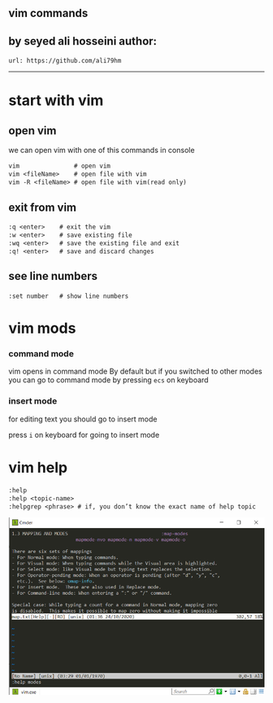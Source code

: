 vim commands
---
by seyed ali hosseini
author:
  - 
    url: https://github.com/ali79hm
---
# start with vim
## open vim
we can open vim with one of this commands in console
```shell 
vim               # open vim
vim <fileName>    # open file with vim
vim -R <fileName> # open file with vim(read only)

```
## exit from vim

```shell 
:q <enter>    # exit the vim 
:w <enter>    # save existing file 
:wq <enter>   # save the existing file and exit 
:q! <enter>   # save and discard changes
```

## see line numbers

```shell
:set number   # show line numbers
```
# vim mods
### command mode
vim opens in command mode By default but if you switched to other modes you can go to command mode by pressing
```ecs```
on keyboard 

### insert mode
for editing text you should go to insert mode 

press ```i``` on keyboard for going to insert mode

# vim help
```shell
:help
:help <topic-name>
:helpgrep <phrase> # if, you don’t know the exact name of help topic
```
![vim help picture](picture/vim-help-modes.png "vim help")
 
